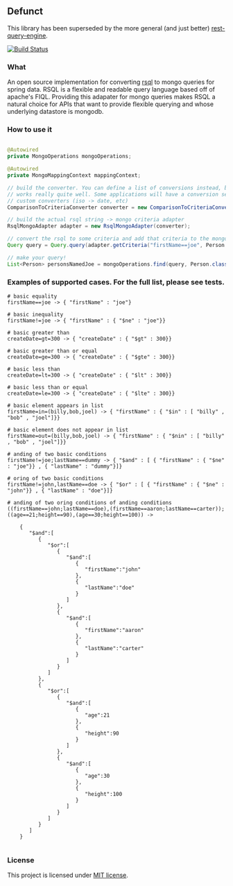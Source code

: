 ## Defunct
This library has been superseded by the more general (and just better) [rest-query-engine](https://github.com/rutledgepaulv/rest-query-engine).


[![Build Status](https://travis-ci.org/RutledgePaulV/rsql-mongodb.svg)](https://travis-ci.org/RutledgePaulV/rsql-mongodb)

### What

An open source implementation for converting [rsql](https://github.com/jirutka/rsql-parser) to mongo queries for spring
data. RSQL is a flexible and readable query language based off of apache's FIQL. Providing this adapater for mongo queries
makes RSQL a natural choice for APIs that want to provide flexible querying and whose underlying datastore is mongodb.


### How to use it
```java

@Autowired
private MongoOperations mongoOperations;

@Autowired
private MongoMappingContext mappingContext;

// build the converter. You can define a list of conversions instead, but using a spring conversion service and mongo mapping context
// works really quite well. Some applications will have a conversion service available from the application context that can include
// custom converters (iso -> date, etc)
ComparisonToCriteriaConverter converter = new ComparisonToCriteriaConverter(new DefaultConversionService(), mongoMappingContext);

// build the actual rsql string -> mongo criteria adapter
RsqlMongoAdapter adapter = new RsqlMongoAdapter(converter);

// convert the rsql to some criteria and add that criteria to the mongo query object
Query query = Query.query(adapter.getCriteria("firstName==joe", Person.class));

// make your query!
List<Person> personsNamedJoe = mongoOperations.find(query, Person.class);

```


### Examples of supported cases. For the full list, please see tests.

```
# basic equality
firstName==joe -> { "firstName" : "joe"}

# basic inequality
firstName!=joe -> { "firstName" : { "$ne" : "joe"}}

# basic greater than
createDate=gt=300 -> { "createDate" : { "$gt" : 300}}

# basic greater than or equal
createDate=ge=300 -> { "createDate" : { "$gte" : 300}}

# basic less than
createDate=lt=300 -> { "createDate" : { "$lt" : 300}}

# basic less than or equal
createDate=le=300 -> { "createDate" : { "$lte" : 300}}

# basic element appears in list
firstName=in=(billy,bob,joel) -> { "firstName" : { "$in" : [ "billy" , "bob" , "joel"]}}

# basic element does not appear in list
firstName=out=(billy,bob,joel) -> { "firstName" : { "$nin" : [ "billy" , "bob" , "joel"]}}

# anding of two basic conditions
firstName!=joe;lastName==dummy -> { "$and" : [ { "firstName" : { "$ne" : "joe"}} , { "lastName" : "dummy"}]}

# oring of two basic conditions
firstName!=john,lastName==doe -> { "$or" : [ { "firstName" : { "$ne" : "john"}} , { "lastName" : "doe"}]}

# anding of two oring conditions of anding conditions
((firstName==john;lastName==doe),(firstName==aaron;lastName==carter));((age==21;height==90),(age==30;height==100)) -> 

    {
       "$and":[
          {
             "$or":[
                {
                   "$and":[
                      {
                         "firstName":"john"
                      },
                      {
                         "lastName":"doe"
                      }
                   ]
                },
                {
                   "$and":[
                      {
                         "firstName":"aaron"
                      },
                      {
                         "lastName":"carter"
                      }
                   ]
                }
             ]
          },
          {
             "$or":[
                {
                   "$and":[
                      {
                         "age":21
                      },
                      {
                         "height":90
                      }
                   ]
                },
                {
                   "$and":[
                      {
                         "age":30
                      },
                      {
                         "height":100
                      }
                   ]
                }
             ]
          }
       ]
    }
    
```


### License

This project is licensed under [MIT license](http://opensource.org/licenses/MIT).
